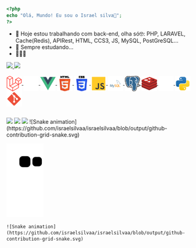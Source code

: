 ```php
<?php
echo "Olá, Mundo! Eu sou o Israel silva👋";
?>
```

- 🔭 Hoje estou trabalhando com back-end, olha só🤓: PHP, LARAVEL, Cache(Redis), APIRest, HTML, CCS3, JS, MySQL, PostGreSQL...
- 🌱 Sempre estudando...
- 👨‍💻🥰

<div align="left">
    <a href="https://github.com/israelsilvaa">
    <img height="150em" src="https://github-readme-stats.vercel.app/api?username=israelsilvaa&show_icons=true&theme=dracula&include_all_commits=true&count_private=true"/>
    <img height="150em" src="https://github-readme-stats.vercel.app/api/top-langs/?username=israelsilvaa&layout=compact&langs_count=7&theme=dracula"/>
</div>
<div style="display: inline_block"><br>
    <img align="center" alt="laravel" height="40" width="40" src="/images/laravel-svgrepo-com.png" style="pointer-events: none;">
    <img align="center" alt="php" height="40" width="40" src="/images/php-svgrepo-com.png" style="pointer-events: none;">
    <img align="center" alt="vuejs" height="40" width="40" src="/images/vue-9-logo-svgrepo-com.png" style="pointer-events: none;">
    <img align="center" alt="html5" height="40" width="40" src="/images/html-5-svgrepo-com.png" style="pointer-events: none;">
    <img align="center" alt="css3" height="40" width="40" src="/images/css-3-svgrepo-com.png" style="pointer-events: none;">
    <img align="center" alt="js" height="40" width="40" src="/images/js-svgrepo-com.png" style="pointer-events: none;">
    <img align="center" alt="mysql" height="r0" width="40" src="/images/mysql-logo-svgrepo-com.png" style="pointer-events: none;">
    <img align="center" alt="postgresql" height="40" width="40" src="/images/postgresql-logo-svgrepo-com.png" style="pointer-events: none;">
    <img align="center" alt="redis" height="40" width="40" src="/images/redis-svgrepo-com.png" style="pointer-events: none;">
    <img align="center" alt="api" height="40" width="40" src="/images/api-svgrepo-com.png" style="pointer-events: none;">
    <img align="center" alt="python" height="40" width="40" src="/images/python-svgrepo-com.png" style="pointer-events: none;">
    <img align="center" alt="git" height="40" width="40" src="/images/git-svgrepo-com.png" style="pointer-events: none;">
</div>

##

<div style="display: inline_block"> 
    <a href="https://www.instagram.com/israel_silvaaaa/" target="_blank"><img src="https://img.shields.io/badge/-Instagram-%23E4405F?style=for-the-badge&logo=instagram&logoColor=white"     target="_blank"></a>
    <a href = "mailto:israel524.is@gmail.com"><img src="https://img.shields.io/badge/-Gmail-%23333?style=for-the-badge&logo=gmail&logoColor=white" target="_blank"></a>
    <a href="https://www.linkedin.com/in/israel-silva-472b21214/" target="_blank"><img src="https://img.shields.io/badge/-LinkedIn-%230077B5?style=for-the-badge&logo=linkedin&logoColor=white" target="_blank"></a>
    ![Snake animation](https://github.com/israelsilvaa/israelsilvaa/blob/output/github-contribution-grid-snake.svg)
</div>

![Snake animation](https://github.com/israelsilvaa/israelsilvaa/blob/output/github-contribution-grid-snake.svg)
        
    ![Snake animation](https://github.com/israelsilvaa/israelsilvaa/blob/output/github-contribution-grid-snake.svg)

